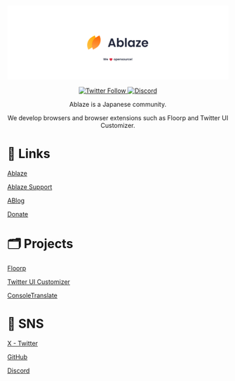 ![Ablaze](https://raw.githubusercontent.com/Ablaze-MIRAI/.github/main/img/header.png)

<div align="center">
  <a href="https://twitter.com/intent/follow?screen_name=Ablaze_MIRAI" target="_blank" rel="noopener noreferrer">
    <img alt="Twitter Follow" src="https://img.shields.io/twitter/follow/Ablaze_MIRAI?style=social">
  </a>
  <a href="https://discord.com/invite/NCYYwx2Enn" target="_blank" rel="noopener noreferrer">
    <img alt="Discord" src="https://img.shields.io/discord/877135925707173889">
  </a>
</div>

<div align="center">
  <p>Ablaze is a Japanese community.</p>
  <p>We develop browsers and browser extensions such as Floorp and Twitter UI Customizer.</p>
</div>

# 🔗 Links

[Ablaze](https://ablaze.one)

[Ablaze Support](https://support.ablaze.one)

[ABlog](https://blog.ablaze.one)

[Donate](https://github.com/sponsors/Ablaze-MIRAI)

# 🗂️ Projects

[Floorp](https://floorp.ablaze.one/)

[Twitter UI Customizer](https://github.com/kaonasi-biwa/Twitter-UI-Customizer)

[ConsoleTranslate](https://github.com/Ablaze-MIRAI/ConsoleTranslate)

# 💭 SNS

[X - Twitter](https://twitter.com/Ablaze_MIRAI)

[GitHub](https://github.com/Ablaze-MIRAI)

[Discord](https://aka.ablaze.one/discord)
